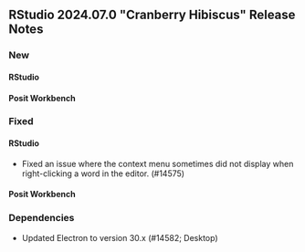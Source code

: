 ## RStudio 2024.07.0 "Cranberry Hibiscus" Release Notes

### New

#### RStudio


#### Posit Workbench

### Fixed

#### RStudio

- Fixed an issue where the context menu sometimes did not display when right-clicking a word in the editor. (#14575)


#### Posit Workbench

### Dependencies

- Updated Electron to version 30.x (#14582; Desktop)

